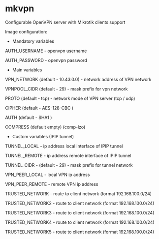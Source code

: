 # mkvpn
Configurable OpenVPN server with Mikrotik clients support


Image configuration:

- Mandatory variables

AUTH_USERNAME - openvpn username

AUTH_PASSWORD - openvpn password



- Main variables

VPN_NETWORK (default - 10.43.0.0) - network address of VPN network

VPNPOOL_CIDR (default - 29) - mask prefix for vpn network

PROTO (default - tcp) - network mode of VPN server (tcp / udp)

CIPHER (default - AES-128-CBC )

AUTH (default - SHA1 )

COMPRESS (default empty) (comp-lzo)



- Custom variables (IPIP tunnel)

TUNNEL_LOCAL - ip address local interface of IPIP tunnel

TUNNEL_REMOTE - ip address remote interface of IPIP tunnel

TUNNEL_CIDR - (default - 29) - mask prefix for tunnel network

VPN_PEER_LOCAL - local VPN ip address

VPN_PEER_REMOTE - remote VPN ip address

TRUSTED_NETWORK - route to client network (format 192.168.100.0/24)

TRUSTED_NETWORK2 - route to client network (format 192.168.100.0/24)

TRUSTED_NETWORK3 - route to client network (format 192.168.100.0/24)

TRUSTED_NETWORK4 - route to client network (format 192.168.100.0/24)

TRUSTED_NETWORK5 - route to client network (format 192.168.100.0/24)

